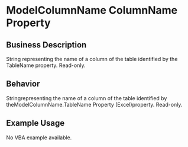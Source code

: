 # ModelColumnName ColumnName Property

## Business Description
String representing the name of a column of the table identified by the TableName property. Read-only.

## Behavior
Stringrepresenting the name of a column of the table identified by theModelColumnName.TableName Property (Excel)property. Read-only.

## Example Usage
No VBA example available.